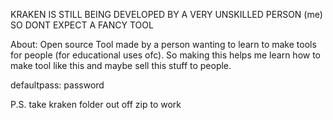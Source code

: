 KRAKEN IS STILL BEING DEVELOPED BY A VERY UNSKILLED PERSON (me) SO DONT EXPECT A FANCY TOOL

About: Open source Tool made by a person wanting to learn to make tools for people (for educational uses ofc). So making this helps me learn how to make tool like this and maybe sell this stuff to people.

defaultpass: password


P.S. take kraken folder out off zip to work
